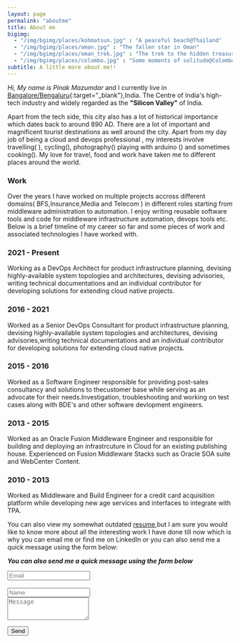 ```yaml
---
layout: page
permalink: "aboutme"
title: About me
bigimg:
  - "/img/bgimg/places/kohmatsun.jpg" : "A peaceful beach@Thailand"
  - "/img/bgimg/places/oman.jpg" : "The fallen star in Oman"
  - "/img/bgimg/places/oman_trek.jpg" : "The trek to the hidden treasure@Oman"
  - "/img/bgimg/places/colombo.jpg" : "Some moments of solitude@Colombo"
subtitle: A little more about me!!
---
```


<i class="fa-solid fa-address-card fa-xl"></i>*Hi, My name is Pinak Mazumdar* and I currently live in <i class="fa-solid fa-earth-asia fa-xl"></i> [Bangalore/Bengaluru](https://goo.gl/maps/qsJRuHBYRJ5xRXqZ6){:target="_blank"},India. The Centre of India's high-tech industry and widely regarded as the **"Silicon Valley"** of India.

Apart from the tech side, this city also has a lot of historical importance which dates back to  around 890 AD. There are a lot of important and magnificent tourist destinations as well around the city. Apart from my day job of being a cloud and devops professional <i class="fa-solid fa-laptop-code fa-xl"></i>, my interests involve travelling(<i class="fa-solid fa-umbrella-beach fa-xl"></i> <i class="fa-solid fa-mountain-sun fa-xl"></i>), cycling(<i class="fa-solid fa-person-biking fa-xl"></i>), photography(<i class="fa-solid fa-camera-retro fa-xl"></i>) playing with arduino (<i class="fa-solid fa-robot fa-xl"></i>) and sometimes cooking(<i class="fa-solid fa-kitchen-set fa-xl"></i>). My love for travel, food and work have taken me to different places around the world.  

### <i class="fa-solid fa-briefcase fa-2xl"></i> Work

Over the years I have  worked on multiple  projects accross different domains( BFS,Insurance,Media and Telecom ) in different roles starting from middleware administration to automation. I enjoy writing reusable software tools and code for middleware infrastructure automation, devops tools etc. Below is a brief timeline of my career so far and some pieces of work and associated technologies I have worked with.

### <i class="fa-solid fa-calendar-days fa-2xl"></i> 2021 - Present

Working as a DevOps Architect for product infrastructure planning, devising highly-available system topologies and architectures, devising advisories, writing technical documentations and an individual contributor for developing solutions for extending cloud native projects.

### <i class="fa-solid fa-calendar-days fa-2xl"></i> 2016 - 2021

Worked as a Senior DevOps Consultant for product infrastructure planning, devising highly-available system topologies and architectures, devising advisories,writing technical documentations and an individual contributor for developing solutions for extending cloud native projects.
    

### <i class="fa-solid fa-calendar-days fa-2xl"></i> 2015 - 2016 

Worked as a Software Engineer responsible for providing post-sales consultancy and solutions to thecustomer base while serving as an advocate for their needs.Investigation, troubleshooting and working on test cases along with BDE's and other software devlopment engineers.


### <i class="fa-solid fa-calendar-days fa-2xl"></i> 2013 - 2015

Worked as an Oracle Fusion Middleware Engineer and responsible for building and deploying an infrastrcuture in <i class="fa-brands fa-aws"></i> Cloud for an existing  publishing house. Experienced on Fusion Middleware Stacks such as Oracle SOA suite and WebCenter Content.

### <i class="fa-solid fa-calendar-days fa-2xl"></i>  2010 - 2013

Worked as Middleware and Build Engineer for a credit card acquisition platform while developing new age services and interfaces to integrate with TPA.

You can also view my somewhat outdated [resume](/Resume.pdf),but I am sure you would like to know more about all the interesting work I have done till now which is why you can email me or find me on LinkedIn or you can  also send me a quick message using the form below:

**_You can also send me a quick message using the form below_**  <i class="fa-solid fa-message"></i>


<form action="https://formspree.io/f/mdobjnoy" method="POST" class="form" id="contact-form">
 <div class="container">
  <div class="row">
    <div class="col-sm-6">
      <input type="email" name="_replyto" required="required" class="form-control form-control-lg" placeholder="Email" title="Email">
    </div>
	<br>
    <div class="col-sm-6">
      <input type="text" name="name" class="form-control form-control-lg" placeholder="Name" title="Name">
    </div>
  </div>
 </div>
  <input type="hidden" name="_subject" value="Blog posts">
  <textarea type="text" name="content" class="form-control form-control-lg" placeholder="Message" title="Message" required="required" rows="3"></textarea>
  <input type="text" name="_gotcha" style="display:none">
  <input type="hidden" name="_next" value="?message=Your message was sent successfully, thanks!" />
  
  <button type="submit" class="btn btn-lg btn-primary">Send</button>
</form>